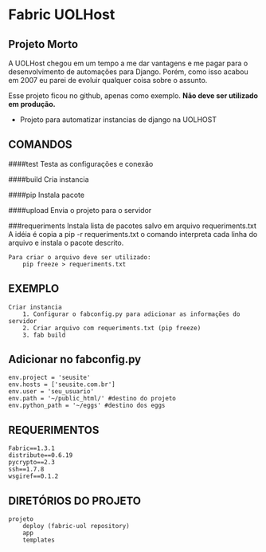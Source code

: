 Fabric UOLHost 
==========================================================

Projeto Morto
-------------
A UOLHost chegou em um tempo a me dar vantagens e me pagar
para o desenvolvimento de automações para Django. 
Porém, como isso acabou em 2007 eu parei de evoluir
qualquer coisa sobre o assunto. 

Esse projeto ficou no github, apenas como exemplo. 
**Não deve ser utilizado em produção.**


* Projeto para automatizar instancias de django na UOLHOST

COMANDOS
---------------------------------------------------------

####test
	Testa as configurações e conexão

####build
    Cria instancia 

####pip
    Instala pacote

####upload
    Envia o projeto para o servidor

###requeriments
    Instala lista de pacotes salvo em arquivo requeriments.txt
    A idéia é copia a pip -r requeriments.txt
    o comando interpreta cada linha do arquivo e instala o
    pacote descrito.

    Para criar o arquivo deve ser utilizado: 
    	pip freeze > requeriments.txt

## EXEMPLO
 
	Criar instancia
    	1. Configurar o fabconfig.py para adicionar as informações do servidor
    	2. Criar arquivo com requeriments.txt (pip freeze)
    	3. fab build
    

## Adicionar no fabconfig.py
   
    env.project = 'seusite'
    env.hosts = ['seusite.com.br']
    env.user = 'seu_usuario'
    env.path = '~/public_html/' #destino do projeto
    env.python_path = '~/eggs' #destino dos eggs


## REQUERIMENTOS
    Fabric==1.3.1
    distribute==0.6.19
    pycrypto==2.3
    ssh==1.7.8
    wsgiref==0.1.2


## DIRETÓRIOS DO PROJETO
	projeto 
		deploy (fabric-uol repository)
		app
		templates
